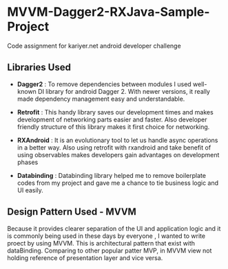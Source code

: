 # MVVM-Dagger2-RXJava-Sample-Project
Code assignment for kariyer.net android developer challenge

## Libraries Used

  * **Dagger2** :
    To remove dependencies between modules I used well-known DI library for android Dagger 2. With newer versions, it really made dependency management easy and understandable. 
    
  * **Retrofit** :
    This handy library saves our development times and makes development of networking parts easier and faster. Also developer friendly structure of this library makes it first choice for networking.
  
  * **RXAndroid** :
    It is an evolutionary tool to let us handle async operations in a better way. Also using retrofit with rxandroid and take benefit of using observables makes developers gain advantages on development phases
    
   * **Databinding** :
     Databinding library helped me to remove boilerplate codes from my project and gave me a chance to tie business logic and UI easily. 
     
## Design Pattern Used - MVVM

Because it provides clearer separation of the UI and application logic and it is commonly being used in these days by everyone , I wanted to write proect by using MVVM. This is architectural pattern that exist with dataBinding. Comparing to other popular patter MVP, in MVVM view not holding reference of presentation layer and vice versa.
    
   
